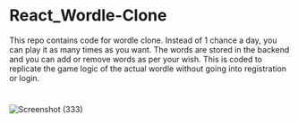 # React_Wordle-Clone
This repo contains code for wordle clone. Instead of 1 chance a day, you can play it as many times as you want. The words are stored in the backend and you can add or remove words as per your wish.
This is coded to replicate the game logic of the actual wordle without going into registration or login.

#
![Screenshot (333)](https://user-images.githubusercontent.com/70688937/168479366-c8dc0e93-b91d-47a6-8fb1-2942fb3a6a9a.png)

